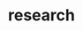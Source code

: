---
layout: page
title: research
nav: true
nav_order: 3
dropdown: true
children:
  - title: publications
    permalink: /publications/
  - title : divider 
  - title: presentations
    permalink: /presentations/

# Removed Blog and Projects from dropdown menu
  - title: divider
  - title: posters
    permalink: /posters/
---